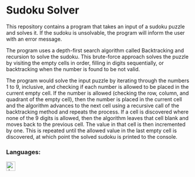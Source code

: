 # Sudoku Solver
This repository contains a program that takes an input of a sudoku puzzle and solves it. If the sudoku is unsolvable, the program will inform the user with an error message.

The program uses a depth-first search algorithm called Backtracking and recursion to solve the sudoku. This brute-force approach solves the puzzle by visiting the empty cells in order, filling in digits sequentially, or backtracking when the number is found to be not valid.

The program would solve the input puzzle by iterating through the numbers 1 to 9, inclusive, and checking if each number is allowed to be placed in the current empty cell. If the number is allowed (checking the row, column, and quadrant of the empty cell), then the number is placed in the current cell and the algorithm advances to the next cell using a recursive call of the backtracking method and repeats the process. If a cell is discovered where none of the 9 digits is allowed, then the algorithm leaves that cell blank and moves back to the previous cell. The value in that cell is then incremented by one. This is repeated until the allowed value in the last empty cell is discovered, at which point the solved sudoku is printed to the console.

### Languages:
<a href="#"><img align="left" alt="Java" height="25px" src="https://img.shields.io/badge/Java-ED8B00?style=for-the-badge&logo=java&logoColor=white" /></a>
